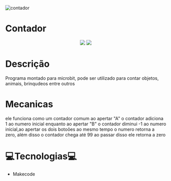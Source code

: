 ![contador](https://user-images.githubusercontent.com/110940593/224492052-284497d7-01c9-4d82-8dc2-40d39fa97aa4.png)

<h1>Contador</h1>
<p align="center">
<img src="https://img.shields.io/badge/Robotics-blue"/>
<img src="https://img.shields.io/badge/ICBEU-green"/>
</p>

# Descrição
Programa montado para microbit, pode ser utilizado para contar objetos, animais, brinqudeos entre outros

# Mecanicas
ele funciona como um contador comum ao apertar "A" o contador adiciona 1 ao numero inicial enquanto ao apertar "B" o contador diminui -1 ao numero inicial,ao apertar os dois botoões ao mesmo tempo o numero retorna a zero, além disso o contador chega até 99 ao passar disso ele retorna a zero

# :computer:Tecnologias:computer:
- Makecode
